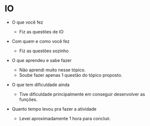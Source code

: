# IO

- O que você fez
    - Fiz as questões de IO
- Com quem e como você fez
    - Fiz as questões sozinho
	  
- O que aprendeu e sabe fazer
	- Não aprendi muito nesse tópico.
	- Soube fazer apenas 1 questão do tópico proposto.
	
- O que tem dificuldade ainda
	- Tive dificuldade principalmente em conseguir desenvolver as funções.

- Quanto tempo levou pra fazer a atividade
	- Levei aproximadamente 1 hora para concluir.